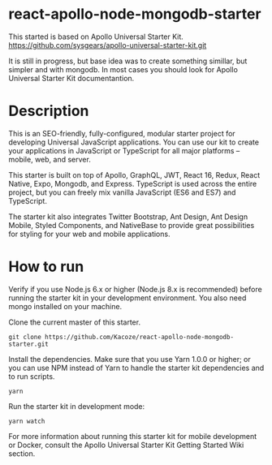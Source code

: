 # react-apollo-node-mongodb-starter

This started is based on Apollo Universal Starter Kit.
https://github.com/sysgears/apollo-universal-starter-kit.git

It is still in progress, but base idea was to create something simillar, but simpler and with mongodb.
In most cases you should look for Apollo Universal Starter Kit documentantion.

# Description
This is an SEO-friendly, fully-configured, modular starter project for developing Universal JavaScript applications. You can use our kit to create your applications in JavaScript or TypeScript for all major platforms – mobile, web, and server.

This starter is built on top of Apollo, GraphQL, JWT, React 16, Redux, React Native, Expo, Mongodb, and Express. TypeScript is used across the entire project, but you can freely mix vanilla JavaScript (ES6 and ES7) and TypeScript.

The starter kit also integrates Twitter Bootstrap, Ant Design, Ant Design Mobile, Styled Components, and NativeBase to provide great possibilities for styling for your web and mobile applications.

# How to run
Verify if you use Node.js 6.x or higher (Node.js 8.x is recommended) before running the starter kit in your development environment.
You also need mongo installed on your machine.

Clone the current master of this starter.
```
git clone https://github.com/Kacoze/react-apollo-node-mongodb-starter.git
```
Install the dependencies. Make sure that you use Yarn 1.0.0 or higher; or you can use NPM instead of Yarn to handle the starter kit dependencies and to run scripts.
```
yarn
```
Run the starter kit in development mode:
```
yarn watch
```
For more information about running this starter kit for mobile development or Docker, consult the Apollo Universal Starter Kit Getting Started Wiki section.